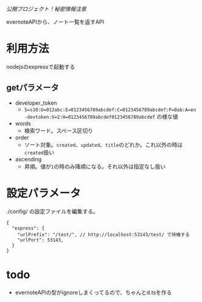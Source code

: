 *公開プロジェクト！秘密情報注意*

evernoteAPIから、ノート一覧を返すAPI

# 利用方法

nodejsのexpressで起動する

## getパラメータ

- developer_token
   -  `S=s10:U=012abc:E=0123456789abcdef:C=0123456789abcdef:P=0ab:A=en-devtoken:V=2:H=0123456789abcdef0123456789abcdef` の様な値
- words
   - 検索ワード。スペース区切り
- order
  - ソート対象。`created`、`updated`、`title`のどれか。これ以外の時は`created`扱い
- ascending
   - 昇順。値が`1`の時のみ降順になる。それ以外は指定なし扱い

# 設定パラメータ

./config/ の設定ファイルを編集する。

```
{
  "express": {
    "urlPrefix": "/test/", // http://localhost:53143/test/ で待機する
    "urlPort": 53143,
  }
}
```

# todo

- evernoteAPIの型がignoreしまくってるので、ちゃんとd.tsを作る
